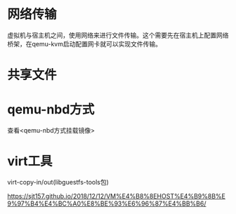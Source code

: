 
# 网络传输

虚拟机与宿主机之间，使用网络来进行文件传输。这个需要先在宿主机上配置网络桥架，在qemu-kvm启动配置网卡就可以实现文件传输。

# 共享文件



# qemu-nbd方式

查看\<qemu-nbd方式挂载镜像>

# virt工具

virt-copy-in/out(libguestfs-tools包)

https://sjt157.github.io/2018/12/12/VM%E4%B8%8EHOST%E4%B9%8B%E9%97%B4%E4%BC%A0%E8%BE%93%E6%96%87%E4%BB%B6/